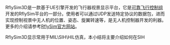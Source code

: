 RflySim3D是一款基于UE引擎开发的飞行器视景显示平台，它是[可靠飞行控制组](https://rfly.buaa.edu.cn/)开发的RflySim平台的一部分。使用者可以通过UDP发送特定协议的数据包，进而实现控制视景中无人机的位置、姿态、旋翼转速等，是无人机控制器开发的利器。更多的介绍请参考[RflySim官方网站](http://doc.rflysim.com/)。

RflySim3D显示常用于MIL\SIH\HIL仿真，本小结将主要介绍如何在SIH